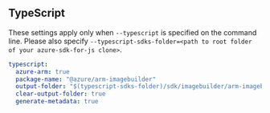 ## TypeScript

These settings apply only when `--typescript` is specified on the command line.
Please also specify `--typescript-sdks-folder=<path to root folder of your azure-sdk-for-js clone>`.

``` yaml $(typescript)
typescript:
  azure-arm: true
  package-name: "@azure/arm-imagebuilder"
  output-folder: "$(typescript-sdks-folder)/sdk/imagebuilder/arm-imagebuilder"
  clear-output-folder: true
  generate-metadata: true
```
